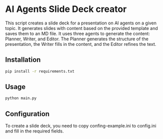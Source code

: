 # AI Agents Slide Deck creator

This script creates a slide deck for a presentation on AI agents on a given topic. It generates slides with content based on the provided template and saves them to an MD file.
It uses three agents to generate the content: Planner, Writer, and Editor. The Planner generates the structure of the presentation, the Writer fills in the content, and the Editor refines the text.

## Installation

```bash
pip install -r requirements.txt
```

## Usage

```bash
python main.py
```

## Configuration

To create a slide deck, you need to copy confing-example.ini to config.ini and fill in the required fields. 